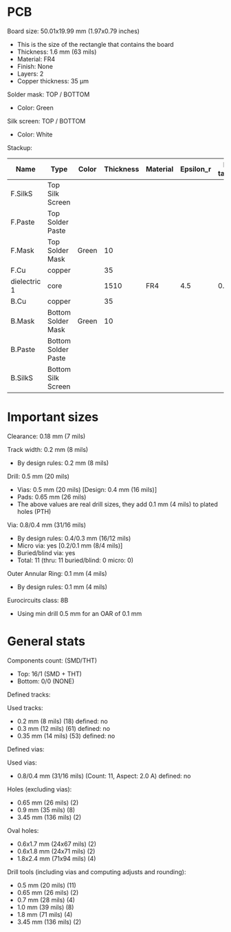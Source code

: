 # PCB

Board size: 50.01x19.99 mm (1.97x0.79 inches)

- This is the size of the rectangle that contains the board
- Thickness: 1.6 mm (63 mils)
- Material: FR4
- Finish: None
- Layers: 2
- Copper thickness: 35 µm

Solder mask: TOP / BOTTOM

- Color: Green

Silk screen: TOP / BOTTOM

- Color: White


Stackup:

| Name                 | Type                 | Color            | Thickness | Material        | Epsilon_r | Loss tangent |
|----------------------|----------------------|------------------|-----------|-----------------|-----------|--------------|
| F.SilkS              | Top Silk Screen      |                  |           |                 |           |              |
| F.Paste              | Top Solder Paste     |                  |           |                 |           |              |
| F.Mask               | Top Solder Mask      | Green            |        10 |                 |           |              |
| F.Cu                 | copper               |                  |        35 |                 |           |              |
| dielectric 1         | core                 |                  |      1510 | FR4             |       4.5 |        0.020 |
| B.Cu                 | copper               |                  |        35 |                 |           |              |
| B.Mask               | Bottom Solder Mask   | Green            |        10 |                 |           |              |
| B.Paste              | Bottom Solder Paste  |                  |           |                 |           |              |
| B.SilkS              | Bottom Silk Screen   |                  |           |                 |           |              |

# Important sizes

Clearance: 0.18 mm (7 mils)

Track width: 0.2 mm (8 mils)

- By design rules: 0.2 mm (8 mils)

Drill: 0.5 mm (20 mils)

- Vias: 0.5 mm (20 mils) [Design: 0.4 mm (16 mils)]
- Pads: 0.65 mm (26 mils)
- The above values are real drill sizes, they add 0.1 mm (4 mils) to plated holes (PTH)

Via: 0.8/0.4 mm (31/16 mils)

- By design rules: 0.4/0.3 mm (16/12 mils)
- Micro via: yes [0.2/0.1 mm (8/4 mils)]
- Buried/blind via: yes
- Total: 11 (thru: 11 buried/blind: 0 micro: 0)

Outer Annular Ring: 0.1 mm (4 mils)

- By design rules: 0.1 mm (4 mils)

Eurocircuits class: 8B
- Using min drill 0.5 mm for an OAR of 0.1 mm


# General stats

Components count: (SMD/THT)

- Top: 16/1 (SMD + THT)
- Bottom: 0/0 (NONE)

Defined tracks:


Used tracks:

- 0.2 mm (8 mils) (18) defined: no
- 0.3 mm (12 mils) (61) defined: no
- 0.35 mm (14 mils) (53) defined: no

Defined vias:


Used vias:

- 0.8/0.4 mm (31/16 mils) (Count: 11, Aspect: 2.0 A) defined: no

Holes (excluding vias):

- 0.65 mm (26 mils) (2)
- 0.9 mm (35 mils) (8)
- 3.45 mm (136 mils) (2)

Oval holes:

- 0.6x1.7 mm (24x67 mils) (2)
- 0.6x1.8 mm (24x71 mils) (2)
- 1.8x2.4 mm (71x94 mils) (4)

Drill tools (including vias and computing adjusts and rounding):

- 0.5 mm (20 mils) (11)
- 0.65 mm (26 mils) (2)
- 0.7 mm (28 mils) (4)
- 1.0 mm (39 mils) (8)
- 1.8 mm (71 mils) (4)
- 3.45 mm (136 mils) (2)




